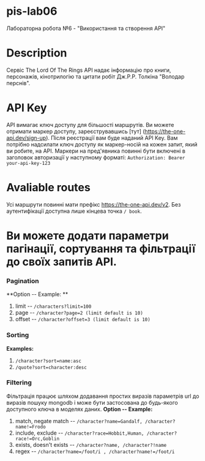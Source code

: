 # pis-lab06
Лабораторна робота №6 - "Використання та створення API"

# Description
Сервіс The Lord Of The Rings API надає інформацію про книги, персонажів, кінотрилогію та цитати робіт  Дж.Р.Р. Толкіна "Володар перснів".

# API Key
API вимагає ключ доступу для більшості маршрутів. Ви можете отримати маркер доступу, зареєструвавшись [тут] (https://the-one-api.dev/sign-up). Після реєстрації вам буде наданий API Key.
Вам потрібно надсилати ключ доступу як маркер-носій на кожен запит, який ви робите, на API. Маркери на пред'явника повинні бути включені в заголовок авторизації у наступному форматі:
```Authorization: Bearer your-api-key-123```

# Avaliable routes
Усі маршрути повинні мати префікс https://the-one-api.dev/v2. Без аутентифікації доступна лише кінцева точка ```/ book```.

# Ви можете додати параметри пагінації, сортування та фільтрації до своїх запитів API.
### Pagination
**Option -- Example: **
1. limit -- ```/characters?limit=100```
2. page -- ```/character?page=2 (limit default is 10)```
3. offset -- ```/character?offset=3 (limit default is 10)```
### Sorting
**Examples:**
1. ```/character?sort=name:asc ```
2. ```/quote?sort=character:desc```
### Filtering
Фільтрація працює шляхом додавання простих виразів параметрів url до виразів пошуку mongodb і може бути застосована до будь-якого доступного ключа в моделях даних.
**Option -- Example:**
1. match, negate match -- ```/character?name=Gandalf, /character?name!=Frodo```
2. include, exclude -- ```/character?race=Hobbit,Human, /character?race!=Orc,Goblin```
3. exists, doesn't exists -- ```/character?name, /character?!name```
4. regex -- ```/character?name=/foot/i , /character?name!=/foot/i```
